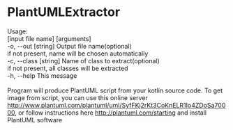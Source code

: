 # PlantUMLExtractor
Usage:<br>
[input file name] [arguments]<br>
-o, --out [string]     Output file name(optional)<br>
                       if not present, name will be chosen automatically<br>
-c, --class [string]   Name of class to extract(optional)<br>
                       if not present, all classes will be extracted<br>
-h, --help             This message<br>
<br>
Program will produce PlantUML script from your kotlin source code. To get image from script, you can use this online server http://www.plantuml.com/plantuml/uml/SyfFKj2rKt3CoKnELR1Io4ZDoSa70000, or follow instructions here http://plantuml.com/starting and install PlantUML software<br>

